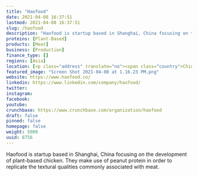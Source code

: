 ```yaml
---
title: "Haofood"
date: 2021-04-08 16:37:51
lastmod: 2021-04-08 16:37:51
slug: /haofood
description: "Haofood is startup based in Shanghai, China focusing on the development of plant-based chicken. They make use of peanut protein in order to replicate the textural qualities commonly associated with meat."
proteins: [Plant-Based]
products: [Meat]
business: [Production]
finance_type: []
regions: [Asia]
location: [<p class="address" translate="no"><span class="country">China</span></p>]
featured_image: "Screen Shot 2021-04-08 at 1.16.23 PM.png"
website: https://www.haofood.co/
linkedin: https://www.linkedin.com/company/haofood/
twitter: 
instagram: 
facebook: 
youtube: 
crunchbase: https://www.crunchbase.com/organization/haofood
draft: false
pinned: false
homepage: false
weight: 5000
uuid: 8756
---
```

Haofood is startup based in Shanghai, China focusing on the development of plant-based chicken. They make use of peanut protein in order to replicate the textural qualities commonly associated with meat.
